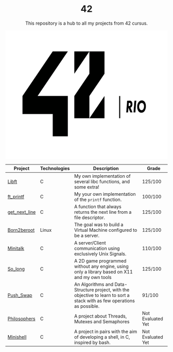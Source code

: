 <h1 align="center">42</h1>

<p align="center">This repository is a hub to all my projects from 42 cursus.</p>

<p align="center">
  <img height="400px" src="./assets/42_rio_logo_white.png">
</p>




| Project                                                      | Technologies | Description                                                                                                                        | Grade             |
| ------------------------------------------------------------ | ------------ | ---------------------------------------------------------------------------------------------------------------------------------- | ----------------- |
| [Libft](https://github.com/PedroDrago/libft)                 | C            | My own implementation of several libc functions, and some extra!                                                                   | 125/100           |
| [ft_printf](https://github.com/PedroDrago/ft_printf)         | C            | My your own implementation of the `printf` function.                                                                               | 100/100           |
| [get_next_line](https://github.com/PedroDrago/get_next_line) | C            | A function that always returns the next line from a file descriptor.                                                               | 125/100           |
| [Born2beroot](https://github.com/PedroDrago/born2beroot)     | Linux        | The goal was to build a Virtual Machine configured to be a server.                                                                 | 125/100           |
| [Minitalk](https://github.com/PedroDrago/minitalk)           | C            | A server/Client communication using exclusively Unix Signals.                                                                      | 110/100           |
| [So_long](https://github.com/PedroDrago/so_long)             | C            | A 2D game programmed without any engine, using only a library based on X11 and my own tools                                        | 125/100           |
| [Push_Swap](https://github.com/PedroDrago/push_swap)         | C            | An Algorithms and Data-Structure project, with the objective to learn to sort a stack with as few operations as possible.          |  91/100           |
| [Philosophers](https://github.com/PedroDrago/Philosophers)   | C            | A project about Threads, Mutexes and Semaphores                                                                                    | Not Evaluated Yet |
| [Minishell](https://github.com/PedroDrago/Minishell)         | C            | A project in pairs with the aim of developing a shell, in C, inspired by bash.                                                     | Not Evaluated Yet |
